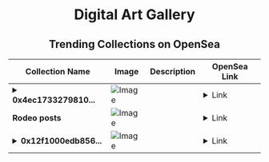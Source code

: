 <div align="center">

# Digital Art Gallery

## Trending Collections on OpenSea

| Collection Name                       | Image                                                                                     | Description                       | OpenSea Link                                                                                          |
|---------------------------------------|-------------------------------------------------------------------------------------------|-----------------------------------|--------------------------------------------------------------------------------------------------------|
| **<details><summary>0x4ec1733279810...</summary>0x4ec17332798108c636185e27d295113d207a18d4</details>** | ![Image](https://i.seadn.io/s/raw/files/80badb2077915f9d0d99033405e53697.gif?w=500&auto=format?w=200&auto=format) |  | <details><summary>Link</summary>[0x4ec17332798108c636185e27d295113d207a18d4](https://opensea.io/collection/0x4ec17332798108c636185e27d295113d207a18d4)</details> |
| **Rodeo posts** | ![Image](https://i.seadn.io/s/raw/files/d4f96ba63a28419b1a352b4ba1fe827a.png?w=500&auto=format?w=200&auto=format) |  | <details><summary>Link</summary>[Rodeo posts](https://opensea.io/collection/rodeo-posts-4688)</details> |
| **<details><summary>0x12f1000edb856...</summary>0x12f1000edb8561ae8449e957f24b37e7db308088</details>** | ![Image](https://i.seadn.io/s/raw/files/80badb2077915f9d0d99033405e53697.gif?w=500&auto=format?w=200&auto=format) |  | <details><summary>Link</summary>[0x12f1000edb8561ae8449e957f24b37e7db308088](https://opensea.io/collection/0x12f1000edb8561ae8449e957f24b37e7db308088)</details> |

</div>